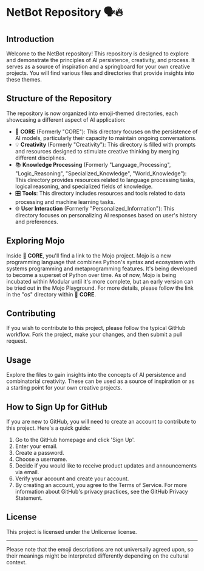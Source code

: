 # NetBot Repository 🗣️🔥

## Introduction
Welcome to the NetBot repository! This repository is designed to explore and demonstrate the principles of AI persistence, creativity, and process. It serves as a source of inspiration and a springboard for your own creative projects. You will find various files and directories that provide insights into these themes. 

## Structure of the Repository

The repository is now organized into emoji-themed directories, each showcasing a different aspect of AI application:

- 🔄 **CORE** (Formerly "CORE"): This directory focuses on the persistence of AI models, particularly their capacity to maintain ongoing conversations.
- 💡 **Creativity** (Formerly "Creativity"): This directory is filled with prompts and resources designed to stimulate creative thinking by merging different disciplines.
- 📚 **Knowledge Processing** (Formerly "Language_Processing", "Logic_Reasoning", "Specialized_Knowledge", "World_Knowledge"): This directory provides resources related to language processing tasks, logical reasoning, and specialized fields of knowledge.
- 🎛️ **Tools**: This directory includes resources and tools related to data processing and machine learning tasks.
- 🌐 **User Interaction** (Formerly "Personalized_Information"): This directory focuses on personalizing AI responses based on user's history and preferences.

## Exploring Mojo
Inside 🔄 **CORE**, you'll find a link to the Mojo project. Mojo is a new programming language that combines Python's syntax and ecosystem with systems programming and metaprogramming features. It's being developed to become a superset of Python over time. As of now, Mojo is being incubated within Modular until it's more complete, but an early version can be tried out in the Mojo Playground. For more details, please follow the link in the "os" directory within 🔄 **CORE**.

## Contributing
If you wish to contribute to this project, please follow the typical GitHub workflow. Fork the project, make your changes, and then submit a pull request.

## Usage
Explore the files to gain insights into the concepts of AI persistence and combinatorial creativity. These can be used as a source of inspiration or as a starting point for your own creative projects.

## How to Sign Up for GitHub
If you are new to GitHub, you will need to create an account to contribute to this project. Here's a quick guide:

1. Go to the GitHub homepage and click 'Sign Up'.
2. Enter your email.
3. Create a password.
4. Choose a username.
5. Decide if you would like to receive product updates and announcements via email.
6. Verify your account and create your account.
7. By creating an account, you agree to the Terms of Service. For more information about GitHub's privacy practices, see the GitHub Privacy Statement.

## License
This project is licensed under the Unlicense license.

---
Please note that the emoji descriptions are not universally agreed upon, so their meanings might be interpreted differently depending on the cultural context.

